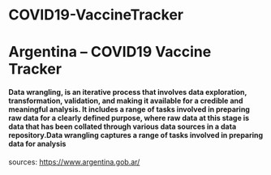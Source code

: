 # COVID19-VaccineTracker
# Argentina – COVID19 Vaccine Tracker 

#### Data wrangling, is an iterative process that involves data exploration, transformation, validation, and making it available for a credible and meaningful analysis. It includes a range of tasks involved in preparing raw data for a clearly defined purpose, where raw data at this stage is data that has been collated through various data sources in a data repository.Data wrangling captures a range of tasks involved in preparing data for analysis  

sources: https://www.argentina.gob.ar/
